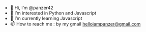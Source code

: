 - 👋 Hi, I’m @panzer42
- 👀 I’m interested in Python and Javascript
- 🌱 I’m currently learning Javascript
- 📫 How to reach me : by my gmail helloiampanzer@gmail.com

<!---
panzer42/panzer42 is a ✨ special ✨ repository because its `README.md` (this file) appears on your GitHub profile.
You can click the Preview link to take a look at your changes.
--->
